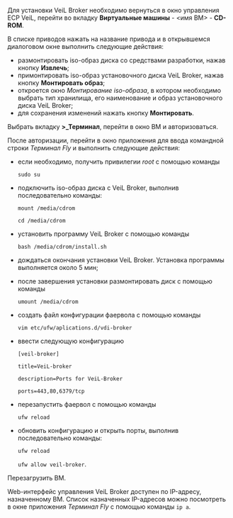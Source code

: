 Для установки VeiL Broker необходимо вернуться в окно управления ECP VeiL, перейти во вкладку 
**Виртуальные машины** - <имя ВМ> - **CD-ROM**.
 
В списке приводов нажать на название привода и в открывшемся диалоговом окне выполнить следующие действия:

   - размонтировать iso-образ диска со средствами разработки, нажав кнопку **Извлечь**;
   - примонтировать iso-образ установочного диска VeiL Broker, нажав кнопку **Монтировать образ**;
   - откроется окно *Монтирование iso-образа*, в котором необходимо выбрать тип хранилища, 
    его наименование и образ установочного диска VeiL Broker;
   - для сохранения изменений нажать кнопку **Монтировать**.

Выбрать вкладку **>_Терминал**, перейти в окно ВМ и авторизоваться.

После авторизации, перейти в окно приложения для ввода командной строки *Терминал Fly* 
и выполнить следующие действия:

   - если необходимо, получить привилегии *root* с помощью команды

     `sudo su`

   - подключить iso-образ диска с VeiL Broker, выполнив последовательно команды:

     `mount /media/cdrom`

     `cd /media/cdrom`

   - установить программу VeiL Broker с помощью команды

     `bash /media/cdrom/install.sh` 

   - дождаться окончания установки VeiL Broker. Установка программы выполняется около 5 мин;

   - после завершения установки размонтировать диск c помощью команды

     `umount /media/cdrom`

   - создать файл конфигурации фаервола c помощью команды

     `vim etc/ufw/aplications.d/vdi-broker`

   - ввести следующую конфигурацию

     `[veil-broker]`

     `title=VeiL-broker`

     `description=Ports for VeiL-Broker`

     `ports=443,80,6379/tcp`

   - перезапустить фаервол c помощью команды

     `ufw reload`

   - обновить конфигурацию и открыть порты, выполнив последовательно команды:

     `ufw reload`

     `ufw allow veil-broker`.

Перезагрузить ВМ.

Web-интерфейс управления VeiL Broker доступен по IP-адресу, назначенному ВМ. 
Список назначенных IP-адресов можно посмотреть в окне приложения *Терминал Fly* с помощью команды 
`ip a`.
